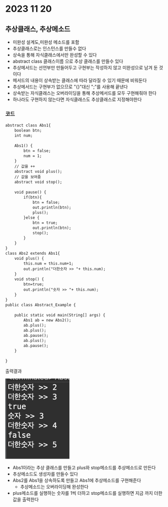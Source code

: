 # 2023 11 20

## 추상클래스, 추상메소드
- 미완성 설계도,미완성 메소드를 포함
- 추상클래스로는 인스턴스를 만들수 없다
- 상속을 통해 자식클래스에서만 완성할 수 있다
- abstract class 클래스이름 으로 추상 클래스를 만들수 있다
- 추상메서드는 선언부만 만들어두고 구현부는 작성하지 않고 미완성으로 남겨 둔 것이다
- 메서드의 내용이 상속받는 클래스에 따라 달라질 수 있기 때문에 비워둔다
- 추상메서드는 구현부가 없으므로 "{}"대신 ";"를 사용해 끝낸다
- 상속받는 자식클래스는 오버라이딩을 통해 추상메서드를 모두 구현해줘야 한다
- 하나라도 구현하지 않는다면 자식클래스도 추상클래스로 지정해야한다

### 코드
```
abstract class Abs1{
	boolean btn;
	int num;
	
	Abs1() { 
		btn = false;
		num = 1;
	}
	// 값을 ++
	abstract void plus();
	// 값을 보여줌
	abstract void stop();
	
	void pause() {
		if(btn){
			btn = false;
			out.println(btn);
			plus();
		}else {
			btn = true;
			out.println(btn);
			stop();
		}
	}
}
class Abs2 extends Abs1{
	void plus() {
		this.num = this.num+1;
		out.println("더한숫자 >> "+ this.num);
	}
	void stop() {
		btn=true;
		out.println("숫자 >> "+ this.num);
	}
}
public class Abstract_Example {

	public static void main(String[] args) {
		Abs1 ab = new Abs2();
		ab.plus();
		ab.plus();
		ab.pause();
		ab.plus();
		ab.pause();
	}

}
```

출력결과

![1](./images/23_1120/1.png)

- Abs1이라는 추상 클래스를 만들고 plus와 stop메소드를 추상메소드로 만든다
- 추상메소드도 생성자를 만들수 있다
- Abs2를 Abs1을 상속하도록 만들고 Abs1에 추상메소드를 구현해준다
    - 추상메소드는 오버라이딩해 완성한다
- plus메소드를 실행하는 숫자를 1씩 더하고 stop메소드를 실행하면 지금 까지 더한 값을 출력한다